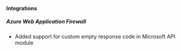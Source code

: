
#### Integrations

##### Azure Web Application Firewall

- Added support for custom empty response code in Microsoft API module
